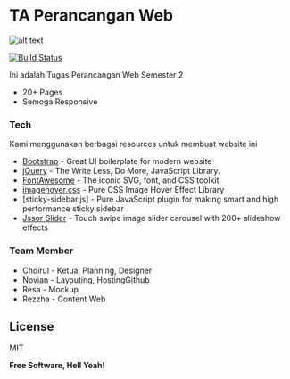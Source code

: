 # TA Perancangan Web

![alt text](https://i.imgur.com/sohWhy9.png)


[![Build Status](https://travis-ci.org/joemccann/dillinger.svg?branch=master)](https://travis-ci.org/joemccann/dillinger)

Ini adalah Tugas Perancangan Web Semester 2 

  - 20+ Pages
  - Semoga Responsive
  


### Tech

Kami menggunakan berbagai resources untuk membuat website ini

* [Bootstrap] - Great UI boilerplate for modern website
* [jQuery] -  The Write Less, Do More, JavaScript Library.
* [FontAwesome] - The iconic SVG, font, and CSS toolkit
* [imagehover.css] - Pure CSS Image Hover Effect Library
* [sticky-sidebar.js] - Pure JavaScript plugin for making smart and high performance sticky sidebar
* [Jssor Slider] - Touch swipe image slider carousel with 200+ slideshow effects

### Team Member

 - Choirul - Ketua, Planning, Designer 
 - Novian - Layouting, HostingGithub
 - Resa - Mockup 
 - Rezzha - Content Web



License
----

MIT


**Free Software, Hell Yeah!**

[//]: # (These are reference links used in the body of this note and get stripped out when the markdown processor does its job. There is no need to format nicely because it shouldn't be seen. Thanks SO - http://stackoverflow.com/questions/4823468/store-comments-in-markdown-syntax)


   [dill]: <https://github.com/joemccann/dillinger>
   [git-repo-url]: <https://github.com/joemccann/dillinger.git>
   [john gruber]: <http://daringfireball.net>
   [df1]: <http://daringfireball.net/projects/markdown/>
   [markdown-it]: <https://github.com/markdown-it/markdown-it>
   [Ace Editor]: <http://ace.ajax.org>
   [node.js]: <http://nodejs.org>
   [Bootstrap]: <http://twitter.github.com/bootstrap/>
   [jQuery]: <http://jquery.com>
   [@tjholowaychuk]: <http://twitter.com/tjholowaychuk>
   [express]: <http://expressjs.com>
   [AngularJS]: <http://angularjs.org>
   [Gulp]: <http://gulpjs.com>
   [FontAwesome]: <https://github.com/FortAwesome/Font-Awesome>
   [sticky-sidebar]: <https://abouolia.github.io/sticky-sidebar/>
   [imagehover.css]: <http://imagehover.io/>
   [Jssor Slider]: <https://www.jssor.com/>

   [PlDb]: <https://github.com/joemccann/dillinger/tree/master/plugins/dropbox/README.md>
   [PlGh]: <https://github.com/joemccann/dillinger/tree/master/plugins/github/README.md>
   [PlGd]: <https://github.com/joemccann/dillinger/tree/master/plugins/googledrive/README.md>
   [PlOd]: <https://github.com/joemccann/dillinger/tree/master/plugins/onedrive/README.md>
   [PlMe]: <https://github.com/joemccann/dillinger/tree/master/plugins/medium/README.md>
   [PlGa]: <https://github.com/RahulHP/dillinger/blob/master/plugins/googleanalytics/README.md>
